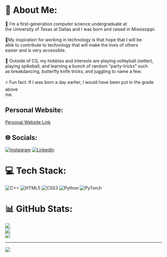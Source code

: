 # 💫 About Me:
🔭 I’m a first-generation computer science undergraduate at <br>the University of Texas at Dallas and I was born and raised in Mississippi.<br><br>
🤝My inspiration for working in technology is that hope that I will be <br>able to contribute to technology that will make the lives of others<br>easier and is very accessible.<br><br>
🌱 Outside of CS, my hobbies and interests are playing volleyball (setter),<br>playing spikeball, and learning a bunch of random "party-tricks" such<br>as breakdancing, butterfly knife tricks, and juggling to name a few.<br><br>
⚡ Fun fact: If I was born a day earlier, I would have been put in the grade above<br>me.

## Personal Website:
[Personal Website Link](https://calvinvan.github.io)

## 🌐 Socials:
[![Instagram](https://img.shields.io/badge/Instagram-%23E4405F.svg?logo=Instagram&logoColor=white)](https://instagram.com/https://www.instagram.com/cvan923/) [![LinkedIn](https://img.shields.io/badge/LinkedIn-%230077B5.svg?logo=linkedin&logoColor=white)](www.linkedin.com/in/CalvinVan) 

# 💻 Tech Stack:
![C++](https://img.shields.io/badge/c++-%2300599C.svg?style=for-the-badge&logo=c%2B%2B&logoColor=white) ![HTML5](https://img.shields.io/badge/html5-%23E34F26.svg?style=for-the-badge&logo=html5&logoColor=white) ![CSS3](https://img.shields.io/badge/css3-%231572B6.svg?style=for-the-badge&logo=css3&logoColor=white) ![Python](https://img.shields.io/badge/python-3670A0?style=for-the-badge&logo=python&logoColor=ffdd54) ![PyTorch](https://img.shields.io/badge/PyTorch-%23EE4C2C.svg?style=for-the-badge&logo=PyTorch&logoColor=white)
# 📊 GitHub Stats:
![](https://github-readme-stats.vercel.app/api?username=CalvinVan&theme=dark&hide_border=false&include_all_commits=false&count_private=false)<br/>
![](https://github-readme-streak-stats.herokuapp.com/?user=CalvinVan&theme=dark&hide_border=false)<br/>
![](https://github-readme-stats.vercel.app/api/top-langs/?username=CalvinVan&theme=dark&hide_border=false&include_all_commits=false&count_private=false&layout=compact)

---
[![](https://visitcount.itsvg.in/api?id=CalvinVan&icon=0&color=0)](https://visitcount.itsvg.in)


